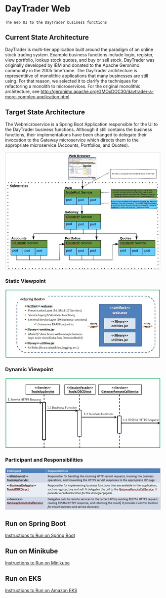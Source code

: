 

# DayTrader Web

	The Web UI to the DayTrader business functions



## Current State Architecture

DayTrader is multi-tier application built around the paradigm of an online stock trading system. Example business functions include
login, register, view portfolio, lookup stock quotes, and buy or sell stock. DayTrader was originally developed by IBM and donated 
to the Apache Geronimo community in the 2005 timeframe. The DayTrader architecture is representitive of monolithic applications that 
many businesses are still using. For that reason, we selected it to clarify the techniques for refactoring a monolith to microservices. 
For the original monolithic architecture, see http://geronimo.apache.org/GMOxDOC30/daytrader-a-more-complex-application.html. 



## Target State Architecture

The Webmicroservice is a Spring Boot Application responsible for the UI to the DayTrader business functions. Although 
it still contains the business functions, their implementations have been changed to delegate their invocation to the 
Gateway microservice which directs them to the appropriate microservice (Accounts, Portfolios, and Quotes). 

![Target-State-Architecture](images/Target-State-Architecture.JPG)



### Static Viewpoint

![Static-Viewpoint](images/Static-Viewpoint.JPG)



### Dynamic Viewpoint

![Dynamic-Viewpoint](images/Dynamic-Viewpoint.JPG)



### Participant and Responsibilities

![Participant-Responsibilities](images/Participant-Responsibilities.JPG)



## Run on Spring Boot

[Instructions to Run on Spring Boot](docs/SPRING-BOOT.MD)



## Run on Minikube

[Instructions to Run on Minikube](docs/MINIKUBE.MD)



## Run on EKS

[Instructions to Run on Amazon EKS](docs/EKS.MD)


